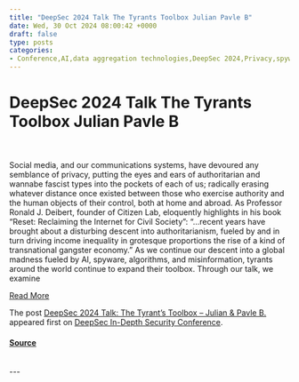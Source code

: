 ```yaml
---
title: "DeepSec 2024 Talk The Tyrants Toolbox Julian Pavle B"
date: Wed, 30 Oct 2024 08:00:42 +0000
draft: false
type: posts
categories: 
- Conference,AI,data aggregation technologies,DeepSec 2024,Privacy,spyware,surveillance capitalism,Surveillance technologies,Talk
---
```

# DeepSec 2024 Talk The Tyrants Toolbox Julian Pavle B

<br/>

<br/>
Social media, and our communications systems, have devoured any semblance of privacy, putting the eyes and ears of authoritarian and wannabe fascist types into the pockets of each of us; radically erasing whatever distance once existed between those who exercise authority and the human objects of their control, both at home and abroad. As Professor Ronald J. Deibert, founder of Citizen Lab, eloquently highlights in his book “Reset: Reclaiming the Internet for Civil Society”: “…recent years have brought about a disturbing descent into authoritarianism, fueled by and in turn driving income inequality in grotesque proportions the rise of a kind of transnational gangster economy.” As we continue our descent into a global madness fueled by AI, spyware, algorithms, and misinformation, tyrants around the world continue to expand their toolbox. Through our talk, we examine

[Read More](https://blog.deepsec.net/deepsec-2024-talk-the-tyrants-toolbox-julian-pavle-b/)

The post [DeepSec 2024 Talk: The Tyrant’s Toolbox – Julian & Pavle B.](https://blog.deepsec.net/deepsec-2024-talk-the-tyrants-toolbox-julian-pavle-b/) appeared first on [DeepSec In-Depth Security Conference](https://blog.deepsec.net).

#### [Source](https://blog.deepsec.net/deepsec-2024-talk-the-tyrants-toolbox-julian-pavle-b/)

<br/>
---
